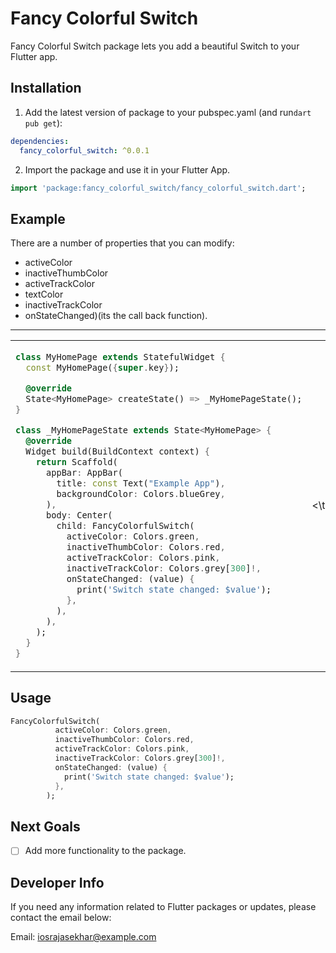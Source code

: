 # Fancy Colorful Switch

Fancy Colorful Switch package lets you add a beautiful Switch to your Flutter app.

## Installation 

1. Add the latest version of package to your pubspec.yaml (and run`dart pub get`):
```yaml
dependencies:
  fancy_colorful_switch: ^0.0.1
```
2. Import the package and use it in your Flutter App.
```dart
import 'package:fancy_colorful_switch/fancy_colorful_switch.dart';
```

## Example
There are a number of properties that you can modify:

 - activeColor 
 - inactiveThumbColor         
 - activeTrackColor 
 - textColor
 - inactiveTrackColor
 - onStateChanged)(its the call back function).

<hr>

<table>
<tr>
<td>

```dart
class MyHomePage extends StatefulWidget {
  const MyHomePage({super.key});

  @override
  State<MyHomePage> createState() => _MyHomePageState();
}

class _MyHomePageState extends State<MyHomePage> {
  @override
  Widget build(BuildContext context) {
    return Scaffold(
      appBar: AppBar(
        title: const Text("Example App"),
        backgroundColor: Colors.blueGrey,
      ),
      body: Center(
        child: FancyColorfulSwitch(
          activeColor: Colors.green,
          inactiveThumbColor: Colors.red,
          activeTrackColor: Colors.pink,
          inactiveTrackColor: Colors.grey[300]!,
          onStateChanged: (value) {
            print('Switch state changed: $value');
          },
        ),
      ),
    );
  }
}

```

</td>
<td>
<\td>
</tr>
</table>

## Usage
```dart
FancyColorfulSwitch(
          activeColor: Colors.green,
          inactiveThumbColor: Colors.red,
          activeTrackColor: Colors.pink,
          inactiveTrackColor: Colors.grey[300]!,
          onStateChanged: (value) {
            print('Switch state changed: $value');
          },
        );
```
## Next Goals
 - [ ] Add more  functionality to the package.
## Developer Info
If you need any information related to Flutter packages or updates, please contact the email below:

Email: iosrajasekhar@example.com

